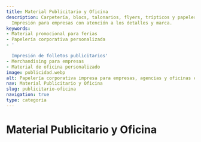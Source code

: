 ```yaml
---
title: Material Publicitario y Oficina
description: Carpetería, blocs, talonarios, flyers, trípticos y papelería corporativa.
  Impresión para empresas con atención a los detalles y marca.
keywords:
- Material promocional para ferias​
- Papelería corporativa personalizada
- '​

  Impresión de folletos publicitarios​'
- Merchandising para empresas​
- Material de oficina personalizado
image: publicidad.webp
alt: Papelería corporativa impresa para empresas, agencias y oficinas en Barcelona
nav: Material Publicitario y Oficina
slug: publicitario-oficina
navigation: true
type: categoria
---
```


# Material Publicitario y Oficina


